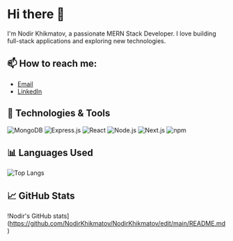 # Hi there 👋

I'm Nodir Khikmatov, a passionate MERN Stack Developer. I love building full-stack applications and exploring new technologies.

## 📫 How to reach me:
- [Email](mailto:nodirhikmatov6@gmail.com)
- [LinkedIn](https://www.linkedin.com/in/nodir-khikmatov-779078229/)


## 🔧 Technologies & Tools
![MongoDB](https://img.shields.io/badge/-MongoDB-black?style=flat-square&logo=mongodb)
![Express.js](https://img.shields.io/badge/-Express.js-black?style=flat-square&logo=express)
![React](https://img.shields.io/badge/-React-black?style=flat-square&logo=react)
![Node.js](https://img.shields.io/badge/-Node.js-black?style=flat-square&logo=node.js)
![Next.js](https://img.shields.io/badge/-Next.js-black?style=flat-square&logo=next.js)
![npm](https://img.shields.io/badge/-npm-black?style=flat-square&logo=npm)

## 📊 Languages Used

![Top Langs](https://github.com/NodirKhikmatov)

## 📈 GitHub Stats
!Nodir's GitHub stats](https://github.com/NodirKhikmatov/NodirKhikmatov/edit/main/README.md)
